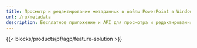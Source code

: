 ```yaml
---
title: Просмотр и редактирование метаданных в файлы PowerPoint в Windows, Linux и macOS
url: /ru/metadata
description: Бесплатное приложение и API для просмотра и редактирования свойств документов PPT и PPTX
---
```


{{< blocks/products/pf/agp/feature-solution >}} 

